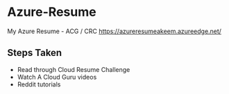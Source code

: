 # Azure-Resume
My Azure Resume - ACG / CRC
https://azureresumeakeem.azureedge.net/

## Steps Taken
- Read through Cloud Resume Challenge
- Watch A Cloud Guru videos
- Reddit tutorials
